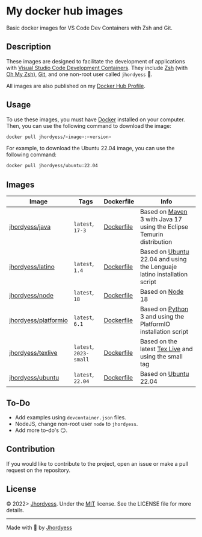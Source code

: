 # My docker hub images

Basic docker images for VS Code Dev Containers with Zsh and Git.

## Description

These images are designed to facilitate the development of applications with [Visual Studio Code Development Containers](https://code.visualstudio.com/docs/devcontainers/containers). They include [Zsh](https://www.zsh.org/) (with [Oh My Zsh](https://ohmyz.sh/)), [Git](https://git-scm.com/), and one non-root user called `jhordyess` 🤔.

All images are also published on my [Docker Hub Profile](https://hub.docker.com/r/jhordyess).

## Usage

To use these images, you must have [Docker](https://www.docker.com/) installed on your computer. Then, you can use the following command to download the image:

```bash
docker pull jhordyess/<image>:<version>
```

For example, to download the Ubuntu 22.04 image, you can use the following command:

```bash
docker pull jhordyess/ubuntu:22.04
```

## Images

Image | Tags | Dockerfile | Info
-|-|-|-
[jhordyess/java](https://hub.docker.com/r/jhordyess/java) | `latest`, `17-3` | [Dockerfile](./java/17-3/Dockerfile) | Based on [Maven](https://hub.docker.com/_/maven/) 3 with Java 17 using the Eclipse Temurin distribution
[jhordyess/latino](https://hub.docker.com/r/jhordyess/latino) | `latest`, `1.4` | [Dockerfile](./latino/1.4/Dockerfile) | Based on [Ubuntu](https://hub.docker.com/_/ubuntu/) 22.04 and using the Lenguaje latino installation script
[jhordyess/node](https://hub.docker.com/r/jhordyess/node) | `latest`, `18` | [Dockerfile](./node/18/Dockerfile) | Based on [Node](https://hub.docker.com/_/node) 18
[jhordyess/platformio](https://hub.docker.com/r/jhordyess/platformio) | `latest`, `6.1` | [Dockerfile](./platformio/6.1/Dockerfile) | Based on [Python](https://hub.docker.com/_/python) 3 and using the PlatformIO installation script
[jhordyess/texlive](https://hub.docker.com/r/jhordyess/texlive) | `latest`, `2023-small` | [Dockerfile](./texlive/2023-small/Dockerfile) | Based on the latest [Tex Live](https://hub.docker.com/r/texlive/texlive) and using the small tag
[jhordyess/ubuntu](https://hub.docker.com/r/jhordyess/ubuntu) | `latest`, `22.04` | [Dockerfile](./ubuntu/22.04/Dockerfile) | Based on [Ubuntu](https://hub.docker.com/_/ubuntu/) 22.04

## To-Do

- Add examples using `devcontainer.json` files.
- NodeJS, change non-root user `node` to `jhordyess`.
- Add more to-do's 😏.

## Contribution

If you would like to contribute to the project, open an issue or make a pull request on the repository.

## License

© 2022> [Jhordyess](https://github.com/jhordyess). Under the [MIT](https://choosealicense.com/licenses/mit/) license. See the LICENSE file for more details.

---

Made with 💪 by [Jhordyess](https://www.jhordyess.com/)

